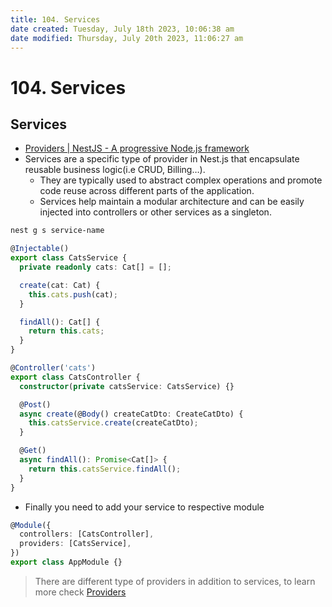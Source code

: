 ```yaml
---
title: 104. Services
date created: Tuesday, July 18th 2023, 10:06:38 am
date modified: Thursday, July 20th 2023, 11:06:27 am
---
```


# 104. Services

## Services

- [Providers | NestJS - A progressive Node.js framework](https://docs.nestjs.com/providers#services)
- Services are a specific type of provider in Nest.js that encapsulate reusable business logic(i.e CRUD, Billing…).
	- They are typically used to abstract complex operations and promote code reuse across different parts of the application.
	- Services help maintain a modular architecture and can be easily injected into controllers or other services as a singleton.

```sh
nest g s service-name
```

```typescript
@Injectable()
export class CatsService {
  private readonly cats: Cat[] = [];

  create(cat: Cat) {
    this.cats.push(cat);
  }

  findAll(): Cat[] {
    return this.cats;
  }
}
```

```typescript
@Controller('cats')
export class CatsController {
  constructor(private catsService: CatsService) {}

  @Post()
  async create(@Body() createCatDto: CreateCatDto) {
    this.catsService.create(createCatDto);
  }

  @Get()
  async findAll(): Promise<Cat[]> {
    return this.catsService.findAll();
  }
}
```

- Finally you need to add your service to respective module

```typescript
@Module({
  controllers: [CatsController],
  providers: [CatsService],
})
export class AppModule {}
```

> There are different type of providers in addition to services, to learn more check [Providers](Frameworks/Nestjs/100.%20Basics/105.%20Providers.md)

